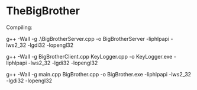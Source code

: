 # TheBigBrother
Compiling:

g++ -Wall -g .\BigBrotherServer.cpp -o BigBrotherServer -liphlpapi -lws2_32 -lgdi32 -lopengl32

g++ -Wall -g BigBrotherClient.cpp KeyLogger.cpp -o KeyLogger.exe -liphlpapi -lws2_32 -lgdi32 -lopengl32

g++ -Wall -g main.cpp BigBrother.cpp -o BigBrother.exe -liphlpapi -lws2_32 -lgdi32 -lopengl32
